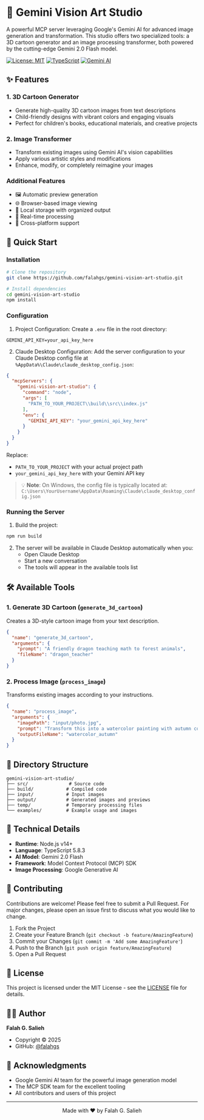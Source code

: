 # 🎨 Gemini Vision Art Studio

A powerful MCP server leveraging Google's Gemini AI for advanced image generation and transformation. This studio offers two specialized tools: a 3D cartoon generator and an image processing transformer, both powered by the cutting-edge Gemini 2.0 Flash model.

[![License: MIT](https://img.shields.io/badge/License-MIT-yellow.svg)](https://opensource.org/licenses/MIT)
[![TypeScript](https://img.shields.io/badge/TypeScript-5.8.3-blue.svg)](https://www.typescriptlang.org/)
[![Gemini AI](https://img.shields.io/badge/Gemini-AI-orange.svg)](https://deepmind.google/technologies/gemini/)

## ✨ Features

### 1. 3D Cartoon Generator
- Generate high-quality 3D cartoon images from text descriptions
- Child-friendly designs with vibrant colors and engaging visuals
- Perfect for children's books, educational materials, and creative projects

### 2. Image Transformer
- Transform existing images using Gemini AI's vision capabilities
- Apply various artistic styles and modifications
- Enhance, modify, or completely reimagine your images

### Additional Features
- 🖼️ Automatic preview generation
- 🌐 Browser-based image viewing
- 💾 Local storage with organized output
- 🔄 Real-time processing
- 📱 Cross-platform support

## 🚀 Quick Start

### Installation

```bash
# Clone the repository
git clone https://github.com/falahgs/gemini-vision-art-studio.git

# Install dependencies
cd gemini-vision-art-studio
npm install
```

### Configuration

1. Project Configuration:
Create a `.env` file in the root directory:

```env
GEMINI_API_KEY=your_api_key_here
```

2. Claude Desktop Configuration:
Add the server configuration to your Claude Desktop config file at `%AppData%\Claude\claude_desktop_config.json`:

```json
{
  "mcpServers": {
    "gemini-vision-art-studio": {
      "command": "node",
      "args": [
        "PATH_TO_YOUR_PROJECT\\build\\src\\index.js"
      ],
      "env": {
        "GEMINI_API_KEY": "your_gemini_api_key_here"
      }
    }
  }
}
```

Replace:
- `PATH_TO_YOUR_PROJECT` with your actual project path
- `your_gemini_api_key_here` with your Gemini API key

> 💡 **Note**: On Windows, the config file is typically located at:
> `C:\Users\YourUsername\AppData\Roaming\Claude\claude_desktop_config.json`

### Running the Server

1. Build the project:
```bash
npm run build
```

2. The server will be available in Claude Desktop automatically when you:
   - Open Claude Desktop
   - Start a new conversation
   - The tools will appear in the available tools list

## 🛠️ Available Tools

### 1. Generate 3D Cartoon (`generate_3d_cartoon`)

Creates a 3D-style cartoon image from your text description.

```json
{
  "name": "generate_3d_cartoon",
  "arguments": {
    "prompt": "A friendly dragon teaching math to forest animals",
    "fileName": "dragon_teacher"
  }
}
```

### 2. Process Image (`process_image`)

Transforms existing images according to your instructions.

```json
{
  "name": "process_image",
  "arguments": {
    "imagePath": "input/photo.jpg",
    "prompt": "Transform this into a watercolor painting with autumn colors",
    "outputFileName": "watercolor_autumn"
  }
}
```

## 📂 Directory Structure

```
gemini-vision-art-studio/
├── src/               # Source code
├── build/            # Compiled code
├── input/            # Input images
├── output/           # Generated images and previews
├── temp/             # Temporary processing files
└── examples/         # Example usage and images
```

## 🔧 Technical Details

- **Runtime**: Node.js v14+
- **Language**: TypeScript 5.8.3
- **AI Model**: Gemini 2.0 Flash
- **Framework**: Model Context Protocol (MCP) SDK
- **Image Processing**: Google Generative AI

## 🤝 Contributing

Contributions are welcome! Please feel free to submit a Pull Request. For major changes, please open an issue first to discuss what you would like to change.

1. Fork the Project
2. Create your Feature Branch (`git checkout -b feature/AmazingFeature`)
3. Commit your Changes (`git commit -m 'Add some AmazingFeature'`)
4. Push to the Branch (`git push origin feature/AmazingFeature`)
5. Open a Pull Request

## 📝 License

This project is licensed under the MIT License - see the [LICENSE](LICENSE) file for details.

## 👨‍💻 Author

**Falah G. Salieh**
- Copyright © 2025
- GitHub: [@falahgs](https://github.com/falahgs)

## 🙏 Acknowledgments

- Google Gemini AI team for the powerful image generation model
- The MCP SDK team for the excellent tooling
- All contributors and users of this project

---

<p align="center">Made with ❤️ by Falah G. Salieh</p> 